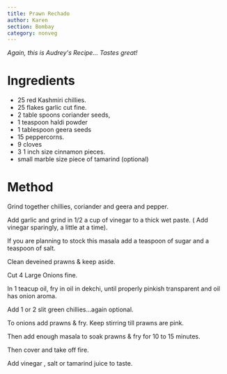 ```yaml
---
title: Prawn Rechado
author: Karen
section: Bombay
category: nonveg
---
```

_Again, this is Audrey's Recipe... Tastes great!_

# Ingredients

* 25 red Kashmiri chillies.
* 25 flakes garlic cut fine.
* 2 table spoons coriander seeds,
* 1 teaspoon haldi powder
* 1 tablespoon geera seeds
* 15 peppercorns.
* 9 cloves
* 3 1 inch size cinnamon pieces.
* small marble size piece of tamarind (optional)


# Method

Grind together chillies, coriander and geera and pepper.

Add garlic and grind in 1/2 a cup of vinegar to a thick wet paste. ( Add vinegar sparingly, a little at a time).

If you are planning to stock this masala add a teaspoon of sugar and a teaspoon of salt.

Clean deveined prawns & keep aside.

Cut 4 Large Onions fine.

In 1 teacup oil, fry in oil in dekchi, until properly pinkish transparent and oil has onion aroma.

Add 1 or 2 slit green chillies…again optional.

To onions add prawns & fry.
Keep stirring till prawns are pink.

Then add enough masala to soak prawns & fry for 10 to 15 minutes.

Then cover and take off fire.

Add vinegar , salt or tamarind juice to taste.
